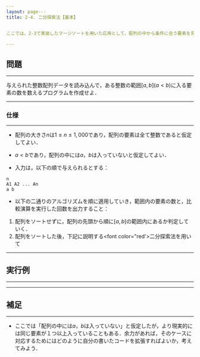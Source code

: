 ```yaml
---
layout: page---
title: 2-4. 二分探索法【基本】


ここでは，2-3で実装したマージソートを用いた応用として，配列の中から条件に合う要素を見つけ出す”探索”を考える．

---
```

## 問題
---
与えられた整数配列データを読み込んで，ある整数の範囲$[a, b] (a<b)$に入る要素の数を数えるプログラムを作成せよ．

---
### 仕様
---
- 配列の大きさ$n$は$1\le n \le 1,000$であり，配列の要素は全て整数であると仮定してよい．
 
- $a<b$であり，配列の中には$a$，$b$は入っていないと仮定してよい．

- 入力は，以下の順で与えられるとする：
```
n
A1 A2 ... An
a b
```

- 以下の二通りのアルゴリズムを順に適用していき，範囲内の要素の数と，比較演算を実行した回数を出力すること：

1. 配列をソートせずに，配列の先頭から順に$[a, b]$の範囲内にあるか判定していく．
2. 配列をソートした後，下記に説明する<font color="red'>二分探索法</font>を用いて



---
## 実行例
---

---
## 補足
---
- ここでは「配列の中には$a$，$b$は入っていない」と仮定したが，より現実的には同じ要素が１つ以上入っていることもある．余力があれば，そのケースに対応するためにはどのように自分の書いたコードを拡張すればよいか，考えてみよう．
